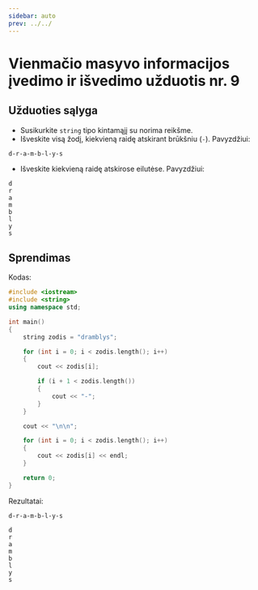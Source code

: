 ```yaml
---
sidebar: auto
prev: ../../
---
```


# Vienmačio masyvo informacijos įvedimo ir išvedimo užduotis nr. 9

## Užduoties sąlyga

- Susikurkite `string` tipo kintamąjį su norima reikšme.
- Išveskite visą žodį, kiekvieną raidę atskirant brūkšniu (`-`). Pavyzdžiui:

```
d-r-a-m-b-l-y-s
```

- Išveskite kiekvieną raidę atskirose eilutėse. Pavyzdžiui:

```
d
r
a
m
b
l
y
s
```

## Sprendimas

Kodas:

```cpp
#include <iostream>
#include <string>
using namespace std;

int main()
{
    string zodis = "dramblys";

	for (int i = 0; i < zodis.length(); i++)
	{
		cout << zodis[i];

		if (i + 1 < zodis.length())
		{
			cout << "-";
		}
	}

	cout << "\n\n";

	for (int i = 0; i < zodis.length(); i++)
	{
		cout << zodis[i] << endl;
	}

    return 0;
}
```

Rezultatai:

```
d-r-a-m-b-l-y-s

d
r
a
m
b
l
y
s
```
